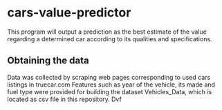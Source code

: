 # cars-value-predictor
This program will output a prediction as the best estimate of the value regarding a determined car according to its qualities and specifications.
## Obtaining the data
Data was collected by scraping web pages corresponding to used cars listings
in truecar.com
Features such as year of the vehicle, its made and fuel type were provided
for building the dataset Vehicles_Data, which is located as csv file in this repository.
Dvf
